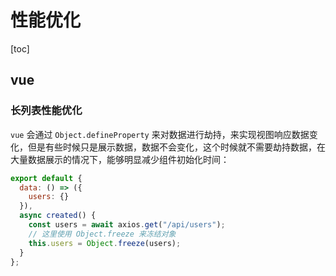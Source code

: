 # 性能优化

[toc]

## vue

### 长列表性能优化

`vue` 会通过 `Object.defineProperty` 来对数据进行劫持，来实现视图响应数据变化，但是有些时候只是展示数据，数据不会变化，这个时候就不需要劫持数据，在大量数据展示的情况下，能够明显减少组件初始化时间：

```js
export default {
  data: () => ({
    users: {}
  }),
  async created() {
    const users = await axios.get("/api/users");
    // 这里使用 Object.freeze 来冻结对象
    this.users = Object.freeze(users);
  }
};
```
